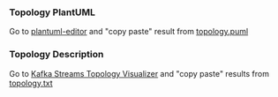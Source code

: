 ### Topology PlantUML
Go to [plantuml-editor](https://plantuml-editor.kkeisuke.com/) and "copy paste" result from [topology.puml](topology.puml)

### Topology Description
Go to [Kafka Streams Topology Visualizer](https://zz85.github.io/kafka-streams-viz/) and "copy paste" results from  [topology.txt](topology.txt)

